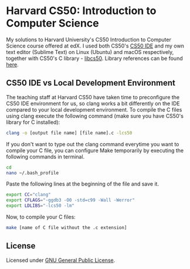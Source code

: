 # Harvard CS50: Introduction to Computer Science

My solutions to Harvard University's CS50 Introduction to Computer Science course offered at edX. I used both CS50's [CS50 IDE](cs5.io) and my own text editor (Sublime Text) on Linux (Ubuntu) and macOS respectively, together with CS50's C library - [libcs50](https://github.com/cs50/libcs50). Library references can be found [here](https://reference.cs50.net).

## CS50 IDE vs Local Development Environment

The teaching staff at Harvard CS50 have taken time to preconfigure the CS50 IDE environment for us, so clang works a bit differently on the IDE compared to your local development environment. To compile the C files using clang execute the following command (make sure you have CS50's library for C installed):

```bash
clang -o [output file name] [file name].c -lcs50
```

If you don't want to type out the clang command everytime you want to compile your C file, you can configure Make temporarily by executing the following commands in terminal.

```bash
cd
nano ~/.bash_profile
```

Paste the following lines at the beginning of the file and save it.

```bash
export CC="clang"
export CFLAGS="-ggdb3 -O0 -std=c99 -Wall -Werror"
export LDLIBS="-lcs50 -lm"
```

Now, to compile your C files:

```bash
make [name of C file without the .c extension]
``` 

## License

Licensed under [GNU General Public License](https://github.com/nikhilraghava/Harvard-CS50/blob/master/LICENSE).